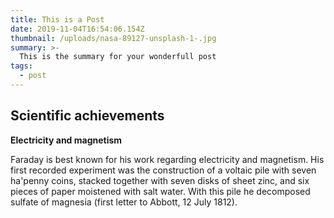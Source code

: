 ```yaml
---
title: This is a Post
date: 2019-11-04T16:54:06.154Z
thumbnail: /uploads/nasa-89127-unsplash-1-.jpg
summary: >-
  This is the summary for your wonderfull post
tags:
  - post
---
```


## Scientific achievements

**Electricity and magnetism**

Faraday is best known for his work regarding electricity and magnetism. His first recorded experiment was the construction of a voltaic pile with seven ha'penny coins, stacked together with seven disks of sheet zinc, and six pieces of paper moistened with salt water. With this pile he decomposed sulfate of magnesia (first letter to Abbott, 12 July 1812).
